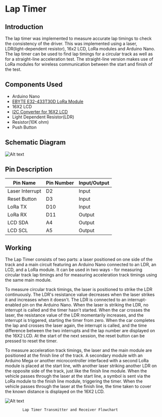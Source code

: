 # Lap Timer

## Introduction
The lap timer was implemented to measure accurate lap timings to check the consistency of the driver. This was implemented using a laser, LDR(light-dependent resistor), 16x2 LCD, LoRa modules and Arduino Nano. The lap timer can be used to find lap timings for a circular track as well as for a straight-line acceleration test. The straight-line version makes use of LoRa modules for wireless communication between the start and finish of the test.

## Components Used
* Arduino Nano
* [EBYTE E32-433T30D LoRa Module](https://www.ebyte.com/en/product-view-news.aspx?id=108)
* 16X2 LCD
* [I2C Converter for 16X2 LCD](https://robu.in/product/iic-i2c-serial-interface-adapter-module/?gclid=Cj0KCQjwjryjBhD0ARIsAMLvnF-gvuL3Ke7y_DiaVVzhbOAR8XDawyDECBaH5qey6SnCRU7ZZTEmUDYaAowEEALw_wcB)
* Light Dependent Resistor(LDR)
* Resistor(10K ohm)
* Push Button
## Schematic Diagram 

![Alt text](Fritzing%20LapTimer.png)
            

## Pin Description
| Pin Name        | Pin Number | Input/Output |
|-----------------|------------|--------------|
| Laser Interrupt | D2         | Input        |
| Reset Button    | D3         | Input        |
| LoRa TX         | D10        | Input        |
| LoRa RX         | D11        | Output       |
| LCD SDA         | A4         | Output       |
| LCD SCL         | A5         | Output       |

## Working


    
The Lap Timer consists of two parts: a laser positioned on one side of the track and a main circuit featuring an Arduino Nano connected to an LDR, an LCD, and a LoRa module. It can be used in two ways - for measuring circular track lap timings and for measuring acceleration track timings using the same main module. 

To measure circular track timings, the laser is positioned to strike the LDR continuously. The LDR's resistance value decreases when the laser strikes it and increases when it doesn't. The LDR is connected to an interrupt-enabled pin on the Arduino Nano. When the laser is striking the LDR, no interrupt is called and the timer hasn't started. When the car crosses the laser, the resistance value of the LDR momentarily increases, and the interrupt is triggered, starting the timer from zero. When the car completes the lap and crosses the laser again, the interrupt is called, and the time difference between the two interrupts and the lap number are displayed on the 16X2 LCD. At the start of the next session, the reset button can be pressed to reset the timer.

To measure acceleration track timings, the laser and the main module are positioned at the finish line of the track. A secondary module with an Arduino Mega or another microcontroller interfaced with a second LoRa module is placed at the start line, with another laser striking another LDR on the opposite side of the track, just like the finish line module. When the vehicle passes through the laser at the start line, a symbol is sent via the LoRa module to the finish line module, triggering the timer. When the vehicle passes through the laser at the finish line, the time taken to cover the known distance is displayed on the 16X2 LCD.

![Alt text](LTimer%20Flowchart.png)
            
            Lap Timer Transmitter and Receiver Flowchart